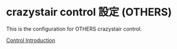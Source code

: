 # crazystair control 設定 (OTHERS)

This is the configuration for OTHERS crazystair control.

[Control Introduction](./control.md)

